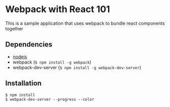 # Webpack with React 101
This is a sample application that uses webpack to bundle react components together

## Dependencies

* [nodejs](https://nodejs.org/en/)
* webpack (`$ npm install -g webpack`)
* webpack-dev-server (`$ npm install -g webpack-dev-server`)

## Installation
``` 
$ npm install
$ webpack-dev-server --progress --color
```